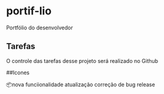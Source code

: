 # portif-lio
Portfólio  do desenvolvedor 

## Tarefas 

O controle das tarefas desse projeto será realizado no Github

##Icones

:package:nova funciionalidade 
atualização 
correção de bug 
release